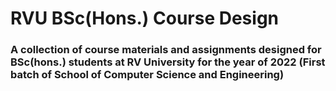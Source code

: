 # RVU BSc(Hons.) Course Design

### A collection of course materials and assignments designed for BSc(hons.) students at RV University for the year of 2022 (First batch of School of Computer Science and Engineering)

